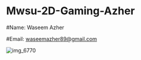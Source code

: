 # Mwsu-2D-Gaming-Azher
#Name: Waseem Azher

#Email: waseemazher89@gmail.com

![img_6770](https://cloud.githubusercontent.com/assets/19784844/15840606/8dcb6c02-2c10-11e6-8d6e-71424b8bad42.jpg)

